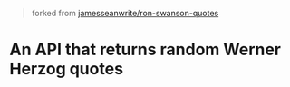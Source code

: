 > forked from [jamesseanwrite/ron-swanson-quotes](https://github.com/jamesseanwright/ron-swanson-quotes)

# An API that returns random Werner Herzog quotes

